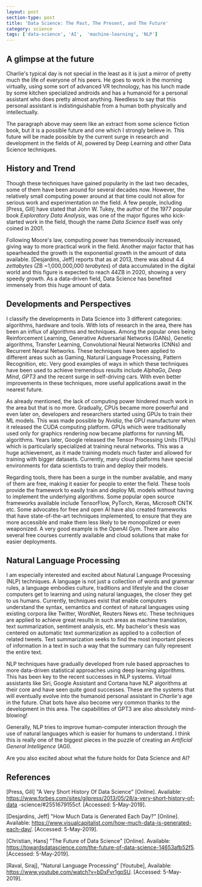 ```yaml
---
layout: post
section-type: post
title: 'Data Science: The Past, The Present, and The Future'
category: science 
tags: ['data-science', 'AI',  'machine-learning', 'NLP']
---
```


## A glimpse at the future

Charlie's typical day is not special in the least as it is just a mirror of 
pretty much the life of everyone of his peers. He goes to work in the morning
virtually, using some sort of advanced VR technology, has his lunch made by 
some kitchen specialized androids and has a humanoid for a personal assistant
who does pretty almost anything. Needless to say that this personal assistant 
is indistinguishable from a human both physically and intellectually. 

The paragraph above may seem like an extract from some science fiction book, 
but it is a possible future and one which I strongly believe in. This future
will be made possible by the current surge in research and development
in the fields of AI, powered by Deep Learning and other Data Science techniques.

## History and Trend

Though these techniques have gained popularity in the last two decades, 
some of them have been around for several decades now. However, the relatively
small computing power around at that time could not allow for serious work 
and experimentation on the field. A few people, including \[Press, Gill] have
stated that John W. Tukey, the author of the 1977 popular book *Exploratory
Data Analysis*, was one of the major figures who kick-started work in the field,
though the name *Data Science* itself was only coined in 2001.

Following Moore's law, computing power has tremendously increased, giving
way to more practical work in the field. Another major factor that has 
spearheaded the growth is the exponential growth in the amount of data available. 
\[Desjardins, Jeff] reports that as at 2013, there was about 4.4 *zettabytes* 
(ZB ~1,000,000,000 *terabytes*) of data accumulated in the digital world 
and this figure is expected to reach 44ZB in 2020, showing a very speedy 
growth. As a data-driven field, Data Science has benefited immensely from 
this huge amount of data.  


## Developments and Perspectives

I classify the developments in Data Science into 3 different categories: 
algorithms, hardware and tools. With lots of research in the area, there 
has been an influx of algorithms and techniques. Among the popular ones 
being Reinforcement Learning, Generative Adversarial Networks (GANs),
Genetic algorithms, Transfer Learning,  Convolutional Neural Networks (CNNs)
and Recurrent Neural Networks. These techniques have been applied to 
different areas such as Gaming, Natural Language Processing, Pattern Recognition, etc.
Very good examples of ways in which these techniques have been used to achieve 
tremendous results include *AlphaGo*, *Deep Mind*, *GPT3* and the recent surge in 
self-driving cars. With even better improvements in these techniques, more 
useful applications await in the nearest future.

As already mentioned, the lack of computing power hindered much work in the 
area but that is no more. Gradually, CPUs became more powerful and even 
later on, developers and researchers started using GPUs to train their ML models.
This was made possible by *Nvidia*, the GPU manufacturer when it released 
the CUDA computing platform. GPUs which were traditionally used only for 
graphics rendering now became platforms for running ML algorithms. Years 
later, Google released the Tensor Processing Units (TPUs) which is particularly
specialized at training neural networks. This was a huge achievement, as 
it made training models much faster and allowed for training with 
bigger datasets. Currently, many cloud platforms have special environments 
for data scientists to train and deploy their models.

Regarding tools, there has been a surge in the number available, and many 
of them are free, making it easier for people to enter the field. 
These tools provide the framework to easily train and deploy ML models without 
having to implement the underlying algorithms. Some popular open 
source frameworks available include TensorFlow, PyTorch, Keras, Microsoft CNTK etc. 
Some advocates for free and open AI have also created frameworks that
have state-of-the-art techniques implemented, to ensure that they are more 
accessible and make them less likely to be monopolized or even weaponized. 
A very good example is the OpenAI Gym. There are also several free courses 
currently available and cloud solutions that make for easier deployments. 

## Natural Language Processing

I am especially interested and excited about Natural Language Processing 
(NLP) techniques. A language is not just a collection of words and grammar 
rules, a language embodies culture, traditions and lifestyle and the closer 
computers get to learning and using natural languages, the closer they get 
to us humans. Currently, techniques exist that enable computers understand 
the syntax, semantics and context of natural languages using existing corpora 
like Twitter, WordNet, Reuters News etc. These techniques are applied to achieve 
great results in such areas as machine translation, text summarization, 
sentiment analysis, etc. My bachelor's thesis was centered on automatic 
text summarization as applied to a collection of related tweets. Text 
summarization seeks to find the most important pieces of information in 
a text in such a way that the summary can fully represent the entire text.


NLP techniques have gradually developed from rule based approaches to more 
data-driven statistical approaches using deep learning algorithms. This has 
been key to the recent successes in NLP systems. Virtual assistants like 
Siri, Google Assistant and Cortana have NLP algorithms at their core and 
have seen quite good successes. These are the systems that will eventually 
evolve into the humanoid personal assistant in *Charlie's* age in the future. 
Chat bots have also become very common thanks to the development in this area.
The capabilities of GPT3 are also absolutely mind-blowing!

Generally, NLP tries to improve human-computer interaction through the use 
of natural languages which is easier for humans to understand. I think this 
is really one of the biggest pieces in the puzzle of creating an 
*Artificial General Intelligence* (AGI).

Are you also excited about what the future holds for Data Science and AI?


## References

\[Press, Gill] "A Very Short History Of Data Science" \[Online]. Available:
 https://www.forbes.com/sites/gilpress/2013/05/28/a-very-short-history-of-data
 -science/#2551679155cf. \[Accessed: 5-May-2019].

\[Desjardins, Jeff] "How Much Data is Generated Each Day?" \[Online]. Available:
 https://www.visualcapitalist.com/how-much-data-is-generated-each-day/. 
 \[Accessed: 5-May-2019].

\[Christian, Hans] "The Future of Data Science" \[Online]. Available: 
https://towardsdatascience.com/the-future-of-data-science-14653afb52f5. 
\[Accessed: 5-May-2019].

\[Raval, Siraj], "Natural Language Processing" \[Youtube], Available: 
https://www.youtube.com/watch?v=bDxFvr1gpSU. \[Accessed: 5-May-2019].